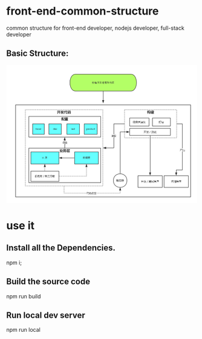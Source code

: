 # front-end-common-structure
common structure for front-end developer, nodejs developer, full-stack developer

## Basic Structure:
![image](https://github.com/baorr/front-end-common-structure/blob/master/%E5%89%8D%E7%AB%AF%E9%A1%B9%E7%9B%AE%E9%80%9A%E7%94%A8%E6%9E%B6%E6%9E%84%E5%9B%BE.png)

# use it
## Install all the Dependencies.
npm i;

## Build the source code
npm run build

## Run local dev server
npm run local
